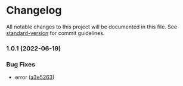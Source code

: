 # Changelog

All notable changes to this project will be documented in this file. See [standard-version](https://github.com/conventional-changelog/standard-version) for commit guidelines.

### 1.0.1 (2022-06-19)


### Bug Fixes

* error ([a3e5263](https://github.com/jvidalv/vital/commit/a3e52636d3ea20c0b532d4afc99bd1a0b2d9c58f))
